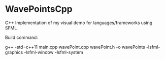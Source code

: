 # WavePointsCpp
C++ Implementation of my visual demo for languages/frameworks using SFML


Build command:

g++ -std=c++11 main.cpp wavePoint.cpp wavePoint.h -o wavePoints -lsfml-graphics -lsfml-window -lsfml-system
